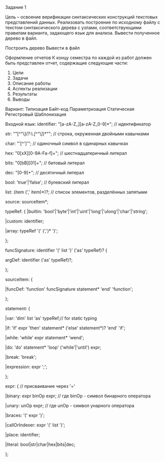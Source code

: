 Задание 1

Цель – освоение верификации синтаксических конструкций текстовых представлений данных.
Реализовать построение по исходному файлу с текстом синтаксического дерева с узлами,
соответствующими правилам варианта, задающего язык для анализа. Вывести полученное дерево
в файл. 

Построить дерево
Вывести в файл


Оформление отчетов
К концу семестра по каждой из работ должен быть представлен отчет, содержащие следующие
части:
1. Цели
2. Задачи
3. Описание работы
4. Аспекты реализации
5. Результаты
6. Выводы 

Вариант:
Типизация   Байт-код    Параметризация
Статическая Регистровый Шаблонизация

Входной язык:
identifier: "[a-zA-Z_][a-zA-Z_0-9]*"; 	// идентификатор

str: "\"[^\"\\]*(?:\\.[^\"\\]*)*\""; 	// строка, окруженная двойными кавычками

char: "'[^']'"; 						// одиночный символ в одинарных кавычках

hex: "0[xX][0-9A-Fa-f]+"; 				// шестнадцатеричный литерал

bits: "0[bB][01]+"; 					// битовый литерал

dec: "[0-9]+"; 							// десятичный литерал

bool: 'true'|'false'; 					// булевский литерал

list<item>: (item (',' item)*)?; 		// список элементов, разделённых запятыми
 
source: sourceItem*;



typeRef: {
 |builtin: 'bool'|'byte'|'int'|'uint'|'long'|'ulong'|'char'|'string';
 
 |custom: identifier;
 
 |array: typeRef '(' (',')* ')';
 
};



funcSignature: identifier '(' list<argDef> ')' ('as' typeRef)? {
 
 argDef: identifier ('as' typeRef)?;
 
};



sourceItem: {

 |funcDef: 'function' funcSignature statement* 'end' 'function';
 
};



statement: {

 |var: 'dim' list<identifier> 'as' typeRef;// for static typing
 
 |if: 'if' expr 'then' statement* ('else' statement*)? 'end' 'if';
 
 |while: 'while' expr statement* 'wend';
 
 |do: 'do' statement* 'loop' ('while'|'until') expr;
 
 |break: 'break';
 
 |expression: expr ';';
 
};


expr: { // присваивание через '='

 |binary: expr binOp expr; // где binOp - символ бинарного оператора
 
 |unary: unOp expr; // где unOp - символ унарного оператора
 
 |braces: '(' expr ')';
 
 |callOrIndexer: expr '(' list<expr> ')';
 
 |place: identifier;
 
 |literal: bool|str|char|hex|bits|dec;
 
}; 


